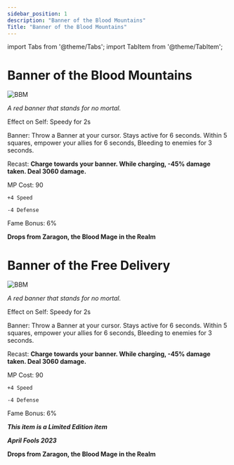 ```yaml
---
sidebar_position: 1
description: "Banner of the Blood Mountains"
Title: "Banner of the Blood Mountains"
---
```


import Tabs from '@theme/Tabs';
import TabItem from '@theme/TabItem';

<Tabs>
  <TabItem value="Banner of the Blood Mountains" label="Banner of the Blood Mountains" default>

# Banner of the Blood Mountains

![BBM](https://vwiki.valorserver.com/api/item/picture/banner%20of%20the%20blood%20mountains)

<i>A red banner that stands for no mortal.</i>

Effect on Self: Speedy for 2s

Banner: Throw a Banner at your cursor. Stays active for 6 seconds. Within 5 squares, empower your allies for 6 seconds, Bleeding to enemies for 3 seconds.

Recast: **Charge towards your banner. While charging, -45% damage taken. Deal 3060 damage.**

MP Cost: 90

    +4 Speed
    
    -4 Defense

Fame Bonus: 6%

**Drops from Zaragon, the Blood Mage in the Realm**

 </TabItem>
  <TabItem value="Banner of the Free Delivery" label="Banner of the Free Delivery">

# Banner of the Free Delivery

![BBM](https://cdn.discordapp.com/attachments/1187552567295758487/1192516653913747456/Banner_of_the_Free_Delivery.png?ex=65a95cae&is=6596e7ae&hm=5118847e7ea6ba90429dff9bcc4dc16714d64f37df5694307dcd19e533397fac&)

<i>A red banner that stands for no mortal.</i>

Effect on Self: Speedy for 2s

Banner: Throw a Banner at your cursor. Stays active for 6 seconds. Within 5 squares, empower your allies for 6 seconds, Bleeding to enemies for 3 seconds.

Recast: **Charge towards your banner. While charging, -45% damage taken. Deal 3060 damage.**

MP Cost: 90

    +4 Speed
    
    -4 Defense

Fame Bonus: 6%

***This item is a Limited Edition item***

***April Fools 2023***

**Drops from Zaragon, the Blood Mage in the Realm**

 </TabItem>
</Tabs>
